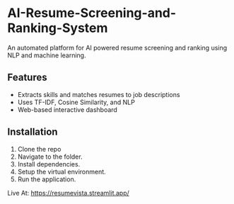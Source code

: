 # AI-Resume-Screening-and-Ranking-System
An automated platform for AI powered resume screening and ranking using NLP and machine learning.

## Features
- Extracts skills and matches resumes to job descriptions
- Uses TF-IDF, Cosine Similarity, and NLP
- Web-based interactive dashboard

## Installation
1. Clone the repo
2. Navigate to the folder.
3. Install dependencies.
4. Setup the virtual environment.
5. Run the application.

Live At: https://resumevista.streamlit.app/
